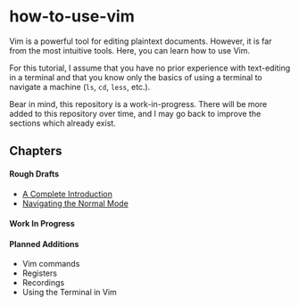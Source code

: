 # how-to-use-vim
Vim is a powerful tool for editing plaintext documents. However, it is far from
the most intuitive tools. Here, you can learn how to use Vim.

For this tutorial, I assume that you have no prior experience with text-editing
in a terminal and that you know only the basics of using a terminal to navigate
a machine (`ls`, `cd`, `less`, etc.).

Bear in mind, this repository is a work-in-progress. There will be more added to
this repository over time, and I may go back to improve the sections which
already exist.

## Chapters

#### Rough Drafts
 * [A Complete Introduction](./a-complete-introduction.md)
 * [Navigating the Normal Mode](./navigating-normal-mode.md)

#### Work In Progress

#### Planned Additions
 * Vim commands
 * Registers
 * Recordings
 * Using the Terminal in Vim

